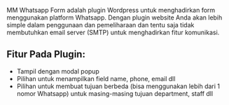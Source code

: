 MM Whatsapp Form adalah plugin Wordpress untuk menghadirkan form menggunakan platform Whatsapp. Dengan plugin website Anda akan lebih simple dalam penggunaan dan pemeliharaan dan tentu saja tidak membutuhkan email server (SMTP) untuk menghadirkan fitur komunikasi.

## Fitur Pada Plugin:
- Tampil dengan modal popup
- Pilihan untuk menampilkan field name, phone, email dll
- Pilihan untuk membuat tujuan berbeda (bisa menggunakan lebih dari 1 nomor Whatsapp) untuk masing-masing tujuan department, staff dll
